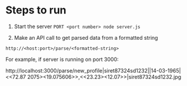 # Steps to run

1. Start the server `PORT <port number> node server.js`

2. Make an API call to get parsed data from a formatted string

`http://<host:port>/parse/<formatted-string>`

For example, if server is running on port 3000:

http://localhost:3000/parse/new_profile|siret87324sd1232|<Aamir><Hussain><Khan>|14-03-1965|<Mumbai><<72.87 2075><19.075606>>,<Delhi><<23.23><12.07>>|siret87324sd1232.jpg